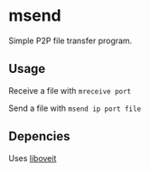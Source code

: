 msend
=====
Simple P2P file transfer program.

Usage
-----
Receive a file with `mreceive port`

Send a file with `msend ip port file`
	
Depencies
---------
Uses [liboveit][]

[liboveit]:https://github.com/apfohl/liboveit
